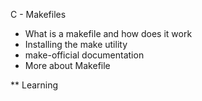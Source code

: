 C - Makefiles

- What is a makefile and how does it work
- Installing the make utility
- make-official documentation
- More about Makefile

** Learning

